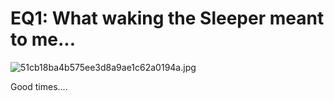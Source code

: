# EQ1: What waking the Sleeper meant to me...

![51cb18ba4b575ee3d8a9ae1c62a0194a.jpg](http://westkarana.com/wp-content/uploads/2008/02/51cb18ba4b575ee3d8a9ae1c62a0194a.jpg)

Good times....

